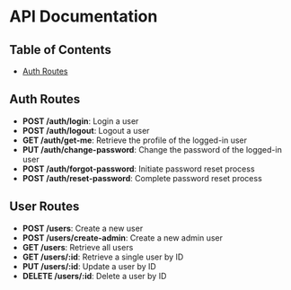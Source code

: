 # API Documentation



## Table of Contents
- [Auth Routes](#auth-routes)


## Auth Routes
- **POST /auth/login**: Login a user
- **POST /auth/logout**: Logout a user
- **GET /auth/get-me**: Retrieve the profile of the logged-in user
- **PUT /auth/change-password**: Change the password of the logged-in user
- **POST /auth/forgot-password**: Initiate password reset process
- **POST /auth/reset-password**: Complete password reset process

## User Routes
- **POST /users**: Create a new user
- **POST /users/create-admin**: Create a new admin user
- **GET /users**: Retrieve all users
- **GET /users/:id**: Retrieve a single user by ID
- **PUT /users/:id**: Update a user by ID
- **DELETE /users/:id**: Delete a user by ID


